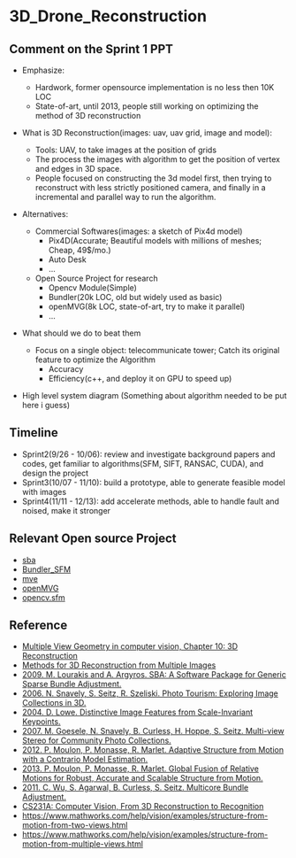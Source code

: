 # 3D_Drone_Reconstruction
## Comment on the Sprint 1 PPT
- Emphasize:
	- Hardwork, former opensource implementation is no less then 10K LOC
	- State-of-art, until 2013, people still working on optimizing the method of 3D reconstruction
- What is 3D Reconstruction(images: uav, uav grid, image and model):
	- Tools: UAV, to take images at the position of grids
	- The process the images with algorithm to get the position of vertex and edges in 3D space.
	- People focused on constructing the 3d model first, then trying to reconstruct with less strictly positioned camera, and finally in a incremental and parallel way to run the algorithm.
- Alternatives:
	- Commercial Softwares(images: a sketch of Pix4d model)
		- Pix4D(Accurate; Beautiful models with millions of meshes; Cheap, 49$/mo.)
		- Auto Desk
		- ...
	- Open Source Project for research
		- Opencv Module(Simple)
		- Bundler(20k LOC, old but widely used as basic)
		- openMVG(8k LOC, state-of-art, try to make it parallel)
		- ...
- What should we do to beat them
	- Focus on a single object: telecommunicate tower; Catch its original feature to optimize the Algorithm
		- Accuracy
		- Efficiency(c++, and deploy it on GPU to speed up)

- High level system diagram
(Something about algorithm needed to be put here i guess)
## Timeline
- Sprint2(9/26 - 10/06): review and investigate background papers and codes, get familiar to algorithms(SFM, SIFT, RANSAC, CUDA), and design the project
- Sprint3(10/07 - 11/10): build a prototype, able to generate feasible model with images
- Sprint4(11/11 - 12/13): add accelerate methods, able to handle fault and noised, make it stronger

## Relevant Open source Project
- [sba](http://users.ics.forth.gr/~lourakis/sba/index.html#)
- [Bundler_SFM](https://github.com/snavely/bundler_sfm)
- [mve](https://github.com/simonfuhrmann/mve)
- [openMVG](https://github.com/openMVG/openMVG/)
- [opencv.sfm](https://docs.opencv.org/4.0.0-alpha/d8/d8c/group__sfm.html)

## Reference
- [Multiple View Geometry in computer vision, Chapter 10: 3D Reconstruction](http://cvrs.whu.edu.cn/downloads/ebooks/Multiple%20View%20Geometry%20in%20Computer%20Vision%20\(Second%20Edition\).pdf)
- [Methods for 3D Reconstruction from Multiple Images](https://people.csail.mit.edu/sparis/talks/Paris_06_3D_Reconstruction.pdf)
- [2009. M. Lourakis and A. Argyros. SBA: A Software Package for Generic Sparse Bundle Adjustment.](users.ics.forth.gr/~lourakis/sba/sba-toms.pdf)
- [2006. N. Snavely, S. Seitz, R. Szeliski. Photo Tourism: Exploring Image Collections in 3D.](http://phototour.cs.washington.edu/Photo_Tourism.pdf)
- [2004. D. Lowe. Distinctive Image Features from Scale-Invariant Keypoints.](https://www.cs.ubc.ca/~lowe/papers/ijcv04.pdf)
- [2007. M. Goesele, N. Snavely, B. Curless, H. Hoppe, S. Seitz. Multi-view Stereo for Community Photo Collections.](https://www.gcc.tu-darmstadt.de/media/gcc/papers/Goesele-2007-MVS.pdf)
- [2012. P. Moulon, P. Monasse, R. Marlet. Adaptive Structure from Motion with a Contrario Model Estimation.](http://imagine.enpc.fr/~marletr/publi/ACCV-2012-Moulon-et-al.pdf)
- [2013. P. Moulon, P. Monasse, R. Marlet. Global Fusion of Relative Motions for Robust, Accurate and Scalable Structure from Motion.](http://imagine.enpc.fr/~moulonp/publis/iccv2013/index.html)
- [2011. C. Wu, S. Agarwal, B. Curless, S. Seitz. Multicore Bundle Adjustment.](http://grail.cs.washington.edu/projects/mcba/pba.pdf)
- [CS231A: Computer Vision, From 3D Reconstruction to Recognition](http://web.stanford.edu/class/cs231a/course_notes.html)
- https://www.mathworks.com/help/vision/examples/structure-from-motion-from-two-views.html
- https://www.mathworks.com/help/vision/examples/structure-from-motion-from-multiple-views.html

